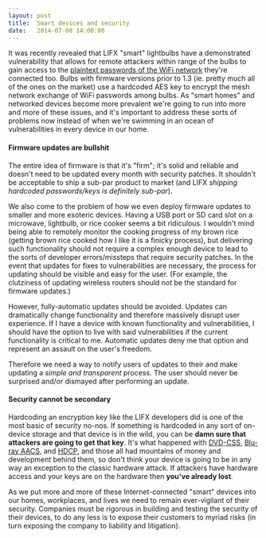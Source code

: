 ```yaml
---
layout: post
title:  Smart devices and security
date:   2014-07-08 14:00:00
---
```


It was recently revealed that LIFX "smart" lightbulbs have a demonstrated vulnerability that allows for remote attackers within range of the bulbs to gain access to the [plaintext passwords of the WiFi network](http://arstechnica.com/security/2014/07/crypto-weakness-in-smart-led-lightbulbs-exposes-wi-fi-passwords/) they're connected too. Bulbs with firmware versions prior to 1.3 (ie. pretty much all of the ones on the market) use a hardcoded AES key to encrypt the mesh network exchange of WiFi passwords among bulbs. As "smart homes" and networked devices become more prevalent we're going to run into more and more of these issues, and it's important to address these sorts of problems now instead of when we're swimming in an ocean of vulnerabilities in every device in our home.

#### Firmware updates are bullshit

The entire idea of firmware is that it's "firm"; it's solid and reliable and doesn't need to be updated every month with security patches. It shouldn't be acceptable to ship a sub-par product to market (and LIFX *shipping hardcoded passwords/keys is definitely sub-par*).

We also come to the problem of how we even deploy firmware updates to smaller and more esoteric devices. Having a USB port or SD card slot on a microwave, lightbulb, or rice cooker seems a bit ridiculous. I wouldn't mind being able to remotely monitor the cooking progress of my brown rice (getting brown rice cooked how I like it is a finicky process), but delivering such functionality should not require a complex enough device to lead to the sorts of developer errors/missteps that require security patches. In the event that updates for fixes to vulnerabilities are necessary, the process for updating should be visible and easy for the user. (For example, the clutziness of updating wireless routers should *not* be the standard for firmware updates.)

However, fully-automatic updates should be avoided. Updates can dramatically change functionality and therefore massively disrupt user experience. If I have a device with known functionality and vulnerabilities, I should have the option to live with said vulnerabilities if the current functionality is critical to me. Automatic updates deny me that option and represent an assault on the user's freedom.

Therefore we need a way to notify users of updates to their and make updating a *simple and transparent* process. The user should never be surprised and/or dismayed after performing an update.

#### Security cannot be secondary

Hardcoding an encryption key like the LIFX developers did is one of the most basic of security no-nos. If something is hardcoded in any sort of on-device storage and that device is in the wild, you can be **damn sure that attackers are going to get that key**. It's what happened with [DVD-CSS](http://en.wikipedia.org/wiki/Content_Scramble_System#Cryptanalysis), [Blu-ray AACS](http://en.wikipedia.org/wiki/Advanced_Access_Content_System#Security), and [HDCP](http://en.wikipedia.org/wiki/High-bandwidth_Digital_Content_Protection#Circumvention), and those all had mountains of money and development behind them, so don't think your device is going to be in any way an exception to the classic hardware attack. If attackers have hardware access and your keys are on the hardware then **you've already lost**.

As we put more and more of these Internet-connected "smart" devices into our homes, workplaces, and lives we need to remain ever-vigilant of their security. Companies must be rigorous in building and testing the security of their devices, to do any less is to expose their customers to myriad risks (in turn exposing the company to liability and litigation).
